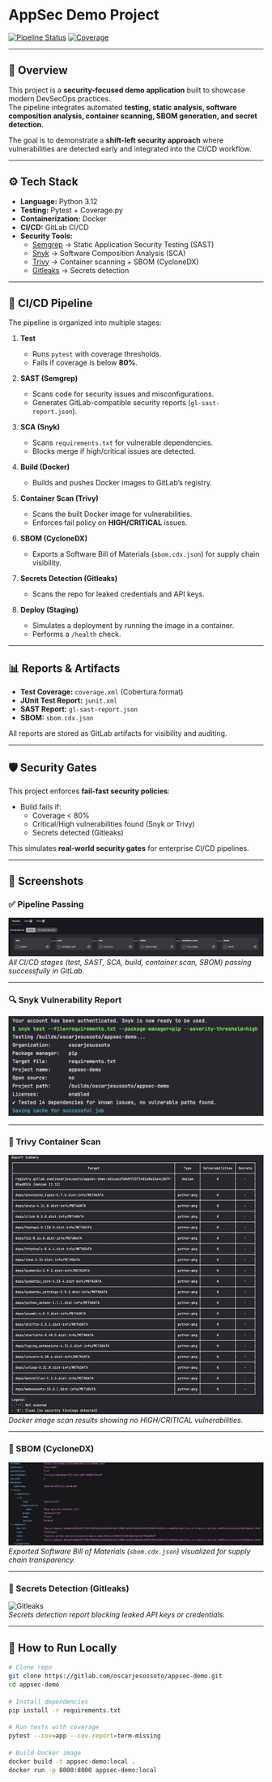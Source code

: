 # AppSec Demo Project

[![Pipeline 
Status](https://gitlab.com/oscarjesussoto/appsec-demo/badges/main/pipeline.svg)](https://gitlab.com/oscarjesussoto/appsec-demo/-/pipelines)
[![Coverage](https://gitlab.com/oscarjesussoto/appsec-demo/badges/main/coverage.svg)](https://gitlab.com/oscarjesussoto/appsec-demo/-/jobs)

---

## 📌 Overview
This project is a **security-focused demo application** built to showcase 
modern DevSecOps practices.  
The pipeline integrates automated **testing, static analysis, software 
composition analysis, container scanning, SBOM generation, and secret 
detection**.  

The goal is to demonstrate a **shift-left security approach** where 
vulnerabilities are detected early and integrated into the CI/CD workflow.

---

## ⚙️ Tech Stack
- **Language:** Python 3.12  
- **Testing:** Pytest + Coverage.py  
- **Containerization:** Docker  
- **CI/CD:** GitLab CI/CD  
- **Security Tools:**
  - [Semgrep](https://semgrep.dev) → Static Application Security Testing 
(SAST)
  - [Snyk](https://snyk.io) → Software Composition Analysis (SCA)
  - [Trivy](https://aquasecurity.github.io/trivy) → Container scanning + 
SBOM (CycloneDX)
  - [Gitleaks](https://github.com/gitleaks/gitleaks) → Secrets detection

---

## 🔐 CI/CD Pipeline
The pipeline is organized into multiple stages:

1. **Test**  
   - Runs `pytest` with coverage thresholds.  
   - Fails if coverage is below **80%**.  

2. **SAST (Semgrep)**  
   - Scans code for security issues and misconfigurations.  
   - Generates GitLab-compatible security reports (`gl-sast-report.json`).  

3. **SCA (Snyk)**  
   - Scans `requirements.txt` for vulnerable dependencies.  
   - Blocks merge if high/critical issues are detected.  

4. **Build (Docker)**  
   - Builds and pushes Docker images to GitLab’s registry.  

5. **Container Scan (Trivy)**  
   - Scans the built Docker image for vulnerabilities.  
   - Enforces fail policy on **HIGH/CRITICAL** issues.  

6. **SBOM (CycloneDX)**  
   - Exports a Software Bill of Materials (`sbom.cdx.json`) for supply 
chain visibility.  

7. **Secrets Detection (Gitleaks)**  
   - Scans the repo for leaked credentials and API keys.  

8. **Deploy (Staging)**  
   - Simulates a deployment by running the image in a container.  
   - Performs a `/health` check.  

---

## 📊 Reports & Artifacts
- **Test Coverage:** `coverage.xml` (Cobertura format)  
- **JUnit Test Report:** `junit.xml`  
- **SAST Report:** `gl-sast-report.json`  
- **SBOM:** `sbom.cdx.json`  

All reports are stored as GitLab artifacts for visibility and auditing.

---

## 🛡️ Security Gates
This project enforces **fail-fast security policies**:
- Build fails if:
  - Coverage < 80%  
  - Critical/High vulnerabilities found (Snyk or Trivy)  
  - Secrets detected (Gitleaks)  

This simulates **real-world security gates** for enterprise CI/CD 
pipelines.

---

## 📸 Screenshots

### ✅ Pipeline Passing
![Pipeline Passing](assets/pipeline.png)  
*All CI/CD stages (test, SAST, SCA, build, container scan, SBOM) passing 
successfully in GitLab.*

---

### 🔍 Snyk Vulnerability Report
![Snyk Report](assets/snyk.png)  

---

### 🐳 Trivy Container Scan
![Trivy Report](assets/trivy.png)  
*Docker image scan results showing no HIGH/CRITICAL vulnerabilities.*

---

### 📜 SBOM (CycloneDX)
![SBOM](assets/sbom.png)  
*Exported Software Bill of Materials (`sbom.cdx.json`) visualized for 
supply chain transparency.*

---

### 🔑 Secrets Detection (Gitleaks)
![Gitleaks](docs/gitleaks.png)  
*Secrets detection report blocking leaked API keys or credentials.*


---

## 🚀 How to Run Locally
```bash
# Clone repo
git clone https://gitlab.com/oscarjesussoto/appsec-demo.git
cd appsec-demo

# Install dependencies
pip install -r requirements.txt

# Run tests with coverage
pytest --cov=app --cov-report=term-missing

# Build Docker image
docker build -t appsec-demo:local .
docker run -p 8000:8000 appsec-demo:local

